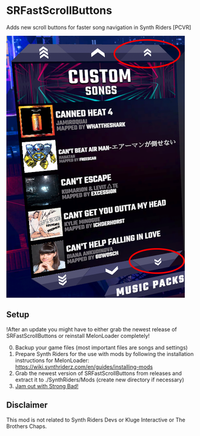 # SRFastScrollButtons

Adds new scroll buttons for faster song navigation in Synth Riders [PCVR]

![preview](preview.png)


## Setup
!After an update you might have to either grab the newest release of SRFastScrollButtons or reinstall MelonLoader completely!

0. Backup your game files (most important files are songs and settings)
1. Prepare Synth Riders for the use with mods by following the installation instructions for MelonLoader:  https://wiki.synthriderz.com/en/guides/installing-mods
2. Grab the newest version of SRFastScrollButtons from releases and extract it to ./SynthRiders/Mods (create new directory if necessary)
3. [Jam out with Strong Bad!](https://homestarrunner.com/assets/sbemails/sounds/scrollsong3_10.mp3)

## Disclaimer
This mod is not related to Synth Riders Devs or Kluge Interactive or The Brothers Chaps.
